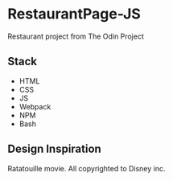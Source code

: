 # RestaurantPage-JS
Restaurant project from The Odin Project

## Stack 
- HTML
- CSS
- JS
- Webpack 
- NPM
- Bash

## Design Inspiration 
Ratatouille movie. All copyrighted to Disney inc.     

